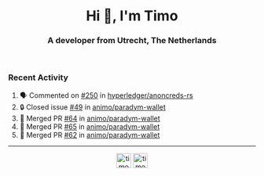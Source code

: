 <h1 align="center">Hi 👋, I'm Timo</h1>
<h3 align="center">A developer from Utrecht, The Netherlands</h3>
<br/>
<!-- https://github.com/rahuldkjain/github-profile-readme-generator --!>

<!--  <p align="left"><img src="https://github-readme-stats.vercel.app/api?username=timoglastra&show_icons=true&count_private=true&" alt="timoglastra" /></p> --!>

<!--
Github language stats
<p align="left"><img src="https://github-readme-stats.vercel.app/api/top-langs/?username=timoglastra&layout=compact" alt="timoglastra" /><p>
-->

<!-- Codestats language stats -->
<!-- <p align="left"><img src="https://codestats-readme.vercel.app/api/top-langs/?username=timoglastra&layout=compact&language_count=12" alt="timoglastra" /><p>    --!>
  
<h3>Recent Activity</h3>

<!--START_SECTION:activity-->
1. 🗣 Commented on [#250](https://github.com/hyperledger/anoncreds-rs/issues/250#issuecomment-1733255969) in [hyperledger/anoncreds-rs](https://github.com/hyperledger/anoncreds-rs)
2. 🔒 Closed issue [#49](https://github.com/animo/paradym-wallet/issues/49) in [animo/paradym-wallet](https://github.com/animo/paradym-wallet)
3. 🎉 Merged PR [#64](https://github.com/animo/paradym-wallet/pull/64) in [animo/paradym-wallet](https://github.com/animo/paradym-wallet)
4. 🎉 Merged PR [#65](https://github.com/animo/paradym-wallet/pull/65) in [animo/paradym-wallet](https://github.com/animo/paradym-wallet)
5. 🎉 Merged PR [#62](https://github.com/animo/paradym-wallet/pull/62) in [animo/paradym-wallet](https://github.com/animo/paradym-wallet)
<!--END_SECTION:activity-->

---

<p align="center">
<a href="https://twitter.com/timoglastra" target="blank"><img align="center" src="https://cdn.jsdelivr.net/npm/simple-icons@3.0.1/icons/twitter.svg" alt="timoglastra" height="30" width="30" /></a>
<a href="https://linkedin.com/in/timoglastra" target="blank"><img align="center" src="https://cdn.jsdelivr.net/npm/simple-icons@3.0.1/icons/linkedin.svg" alt="timoglastra" height="30" width="30" /></a>
</p>



